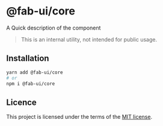 # @fab-ui/core

A Quick description of the component

> This is an internal utility, not intended for public usage.

## Installation

```sh
yarn add @fab-ui/core
# or
npm i @fab-ui/core
```

## Licence

This project is licensed under the terms of the
[MIT license](https://github.com/chakra-ui/chakra-ui/blob/master/LICENSE).
